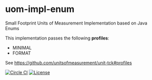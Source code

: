 uom-impl-enum
==============

Small Footprint Units of Measurement Implementation based on Java Enums

This implementation passes the following **profiles**: 
- MINIMAL
- FORMAT

See https://github.com/unitsofmeasurement/unit-tck#profiles

[![Circle CI](https://circleci.com/gh/unitsofmeasurement/uom-impl-enum.svg?style=svg)](https://circleci.com/gh/unitsofmeasurement/uom-impl-enum) 
[![License](http://img.shields.io/badge/license-BSD3-blue.svg?style=flat)](http://opensource.org/licenses/BSD-3-Clause) 
